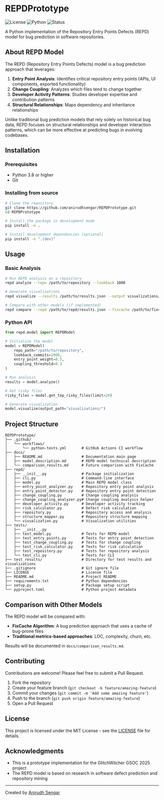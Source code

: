 # REPDPrototype

![License](https://img.shields.io/badge/license-MIT-blue.svg)
![Python](https://img.shields.io/badge/python-3.8%2B-blue.svg)
![Status](https://img.shields.io/badge/status-prototype-orange.svg)

A Python implementation of the Repository Entry Points Defects (REPD) model for bug prediction in software repositories.

## About REPD Model

The REPD (Repository Entry Points Defects) model is a bug prediction approach that leverages:

1. **Entry Point Analysis**: Identifies critical repository entry points (APIs, UI components, exported functionality)
2. **Change Coupling**: Analyzes which files tend to change together
3. **Developer Activity Patterns**: Studies developer expertise and contribution patterns
4. **Structural Relationships**: Maps dependency and inheritance relationships

Unlike traditional bug prediction models that rely solely on historical bug data, REPD focuses on structural relationships and developer interaction patterns, which can be more effective at predicting bugs in evolving codebases.

## Installation

### Prerequisites
- Python 3.8 or higher
- Git

### Installing from source

```bash
# Clone the repository
git clone https://github.com/anirudhsengar/REPDPrototype.git
cd REPDPrototype

# Install the package in development mode
pip install -e .

# Install development dependencies (optional)
pip install -e ".[dev]"
```

## Usage

### Basic Analysis

```bash
# Run REPD analysis on a repository
repd analyze --repo /path/to/repository --lookback 1000

# Generate visualizations
repd visualize --results /path/to/results.json --output visualizations/

# Compare with other models (if implemented)
repd compare --repd /path/to/repd/results.json --fixcache /path/to/fixcache/results.json
```

### Python API

```python
from repd.model import REPDModel

# Initialize the model
model = REPDModel(
    repo_path="/path/to/repository",
    lookback_commits=1000,
    entry_point_weight=0.5,
    coupling_threshold=0.3
)

# Run analysis
results = model.analyze()

# Get risky files
risky_files = model.get_top_risky_files(limit=20)

# Generate visualization
model.visualize(output_path="visualizations/")
```

## Project Structure

```
REPDPrototype/
├── .github/
│   └── workflows/
│       └── python-tests.yml       # GitHub Actions CI workflow
├── docs/
│   ├── README.md                  # Documentation main page
│   ├── model_description.md       # REPD model technical description
│   └── comparison_results.md      # Future comparison with FixCache
├── repd/
│   ├── __init__.py                # Package initialization
│   ├── cli.py                     # Command-line interface
│   ├── model.py                   # Main REPD model class
│   ├── entry_point_analyzer.py    # Repository entry point analysis
│   ├── entry_point_detector.py    # Repository entry point detection
│   ├── change_coupling.py         # Change coupling analysis
│   ├── change_coupling_analyzer.py# Change coupling analysis helper
│   ├── developer_activity.py      # Developer activity tracking
│   ├── risk_calculator.py         # Defect risk calculation
│   ├── repository.py              # Repository access and analysis
│   ├── structure_mapper.py        # Repository structure mapping
│   └── visualization.py           # Visualization utilities
├── tests/
│   ├── __init__.py
│   ├── test_model.py              # Tests for REPD model
│   ├── test_entry_points.py       # Tests for entry point detection
│   ├── test_change_coupling.py    # Tests for change coupling
│   ├── test_risk_calculator.py    # Tests for risk calculation
│   ├── test_repository.py         # Tests for repository analysis
│   └── test_cli.py                # Tests for CLI
├── test_results/                  # Directory for test results and visualizations
├── .gitignore                     # Git ignore file
├── LICENSE                        # License file
├── README.md                      # Project README
├── requirements.txt               # Python dependencies
├── setup.py                       # Package setup script
└── pyproject.toml                 # Python project metadata

```

## Comparison with Other Models

The REPD model will be compared with:

- **FixCache Algorithm**: A bug prediction approach that uses a cache of bug-prone files
- **Traditional metrics-based approaches**: LOC, complexity, churn, etc.

Results will be documented in `docs/comparison_results.md`.

## Contributing

Contributions are welcome! Please feel free to submit a Pull Request.

1. Fork the repository
2. Create your feature branch (`git checkout -b feature/amazing-feature`)
3. Commit your changes (`git commit -m 'Add some amazing feature'`)
4. Push to the branch (`git push origin feature/amazing-feature`)
5. Open a Pull Request

## License

This project is licensed under the MIT License - see the [LICENSE](LICENSE) file for details.

## Acknowledgments

- This is a prototype implementation for the GlitchWitcher GSOC 2025 project
- The REPD model is based on research in software defect prediction and repository mining

---

Created by [Anirudh Sengar](https://github.com/anirudhsengar)